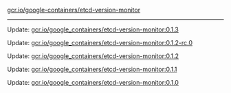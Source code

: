 [gcr.io/google-containers/etcd-version-monitor](https://hub.docker.com/r/cruse/etcd-version-monitor/tags/) 

----
Update: [gcr.io/google_containers/etcd-version-monitor:0.1.3](https://hub.docker.com/r/cruse/etcd-version-monitor/tags/)

Update: [gcr.io/google_containers/etcd-version-monitor:0.1.2-rc.0](https://hub.docker.com/r/cruse/etcd-version-monitor/tags/)

Update: [gcr.io/google_containers/etcd-version-monitor:0.1.2](https://hub.docker.com/r/cruse/etcd-version-monitor/tags/)

Update: [gcr.io/google_containers/etcd-version-monitor:0.1.1](https://hub.docker.com/r/cruse/etcd-version-monitor/tags/)

Update: [gcr.io/google_containers/etcd-version-monitor:0.1.0](https://hub.docker.com/r/cruse/etcd-version-monitor/tags/)

